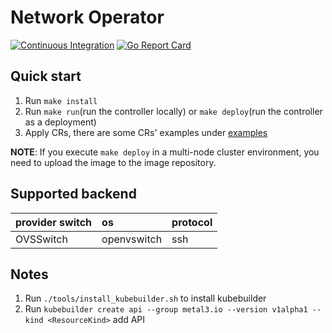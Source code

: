 # Network Operator

[![Continuous Integration](https://github.com/Hellcatlk/networkconfiguration-operator/workflows/Continuous%20Integration/badge.svg)](https://github.com/Hellcatlk/networkconfiguration-operator/actions)
[![Go Report Card](https://goreportcard.com/badge/github.com/Hellcatlk/networkconfiguration-operator)](https://goreportcard.com/report/github.com/Hellcatlk/networkconfiguration-operator)

## Quick start

1. Run `make install`
2. Run `make run`(run the controller locally) or `make deploy`(run the controller as a deployment)
3. Apply CRs, there are some CRs' examples under [examples](./examples)

**NOTE**: If you execute `make deploy` in a multi-node cluster environment, you need to upload the image to the image repository.

## Supported backend

|provider switch|os|protocol|
|:-|:-|:-|
|OVSSwitch|openvswitch|ssh|

## Notes

1. Run `./tools/install_kubebuilder.sh` to install kubebuilder
2. Run `kubebuilder create api --group metal3.io --version v1alpha1 --kind <ResourceKind>` add API
